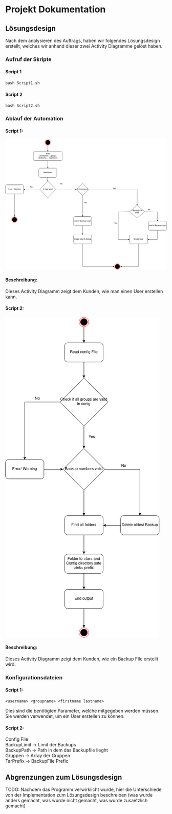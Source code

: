 # Projekt Dokumentation

## Lösungsdesign
Nach dem analysieren des Auftrags, haben wir folgendes Lösungsdesign erstellt, welches wir anhand dieser zwei Activity Diagramme gelöst haben.

### Aufruf der Skripte

#### Script 1
```
bash Script1.sh
```

#### Script 2
```
bash Script2.sh
```

### Ablauf der Automation

#### Script 1:
![Activity Diagramm](ActivityDiagram.png)

#### Beschreibung:
Dieses Activity Diagramm zeigt dem Kunden, wie man einen User erstellen kann.

#### Script 2:
![Activity Diagramm](ActivityDiagram_Config.png)

#### Beschreibung:
Dieses Activity Diagramm zeigt dem Kunden, wie ein Backup File erstellt wird.

### Konfigurationsdateien

#### Script 1: 
```
<username> <groupname> <firstname lastname>
```
Dies sind die benötigten Parameter, welche mitgegeben werden müssen. Sie werden verwendet, um ein User erstellen zu können.

#### Script 2:
Config File<br>
BackupLimit -> Limit der Backups<br>
BackupPath  -> Path in dem das Backupfile lieght<br>
Gruppen     -> Array der Gruppen<br>
TarPrefix   -> BackupFile Prefix<br>

## Abgrenzungen zum Lösungsdesign

TODO: Nachdem das Programm verwirklicht wurde, hier die Unterschiede von der Implementation zum Lösungsdesign beschreiben (was wurde anders gemacht, was wurde nicht gemacht, was wurde zusaetzlich gemacht)
